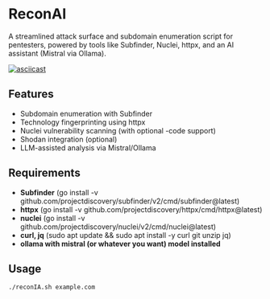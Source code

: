 # ReconAI

A streamlined attack surface and subdomain enumeration script for pentesters, powered by tools like Subfinder, Nuclei, httpx, and an AI assistant (Mistral via Ollama).

[![asciicast](https://asciinema.org/a/730482.svg)](https://asciinema.org/a/730482)

<script src="https://asciinema.org/a/730482.js" id="asciicast-730482" async="true"></script>

## Features

- Subdomain enumeration with Subfinder
- Technology fingerprinting using httpx
- Nuclei vulnerability scanning (with optional -code support)
- Shodan integration (optional)
- LLM-assisted analysis via Mistral/Ollama

## Requirements
- **Subfinder** (go install -v github.com/projectdiscovery/subfinder/v2/cmd/subfinder@latest)
- **httpx** (go install -v github.com/projectdiscovery/httpx/cmd/httpx@latest)
- **nuclei** (go install -v github.com/projectdiscovery/nuclei/v2/cmd/nuclei@latest)
- **curl, jq** (sudo apt update && sudo apt install -y curl git unzip jq)
- **ollama with mistral (or whatever you want) model installed**


## Usage

```bash
./reconIA.sh example.com
